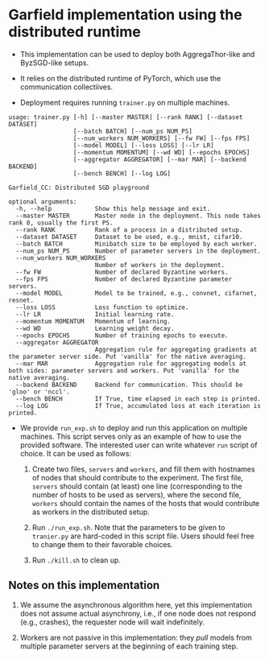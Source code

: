 # Garfield implementation using the distributed runtime

* This implementation can be used to deploy both AggregaThor-like and ByzSGD-like setups.

* It relies on the distributed runtime of PyTorch, which use the communication collectiives.

* Deployment requires running `trainer.py` on multiple machines.

```
usage: trainer.py [-h] [--master MASTER] [--rank RANK] [--dataset DATASET]
                  [--batch BATCH] [--num_ps NUM_PS]
                  [--num_workers NUM_WORKERS] [--fw FW] [--fps FPS]
                  [--model MODEL] [--loss LOSS] [--lr LR]
                  [--momentum MOMENTUM] [--wd WD] [--epochs EPOCHS]
                  [--aggregator AGGREGATOR] [--mar MAR] [--backend BACKEND]
                  [--bench BENCH] [--log LOG]

Garfield_CC: Distributed SGD playground

optional arguments:
  -h, --help            Show this help message and exit.
  --master MASTER       Master node in the deployment. This node takes rank 0, usually the first PS.
  --rank RANK           Rank of a process in a distributed setup.
  --dataset DATASET     Dataset to be used, e.g., mnist, cifar10.
  --batch BATCH         Minibatch size to be employed by each worker.
  --num_ps NUM_PS       Number of parameter servers in the deployment.
  --num_workers NUM_WORKERS
                        Number of workers in the deployment.
  --fw FW               Number of declared Byzantine workers.
  --fps FPS             Number of declared Byzantine parameter servers.
  --model MODEL         Model to be trained, e.g., convnet, cifarnet, resnet.
  --loss LOSS           Loss function to optimize.
  --lr LR               Initial learning rate.
  --momentum MOMENTUM   Momentum of learning.
  --wd WD               Learning weight decay.
  --epochs EPOCHS       Number of training epochs to execute.
  --aggregator AGGREGATOR
                        Aggregation rule for aggregating gradients at the parameter server side. Put 'vanilla' for the native averaging.
  --mar MAR             Aggregation rule for aggregating models at both sides: parameter servers and workers. Put 'vanilla' for the native averaging.
  --backend BACKEND     Backend for communication. This should be 'gloo' or 'nccl'.
  --bench BENCH         If True, time elapsed in each step is printed.
  --log LOG             If True, accumulated loss at each iteration is printed.
```

* We provide `run_exp.sh` to deploy and run this application on multiple machines. This script serves only as an example of how to use the provided software. The interested user can write whatever `run` script of choice. It can be used as follows:

  1. Create two files, `servers` and `workers`, and fill them with hostnames of nodes that should contribute to the experiment. The first file, `servers` should contain (at least) one line (corresponding to the number of hosts to be used as servers), where the second file, `workers` should contain the names of the hosts that would contribute as workers in the distributed setup.

  2. Run `./run_exp.sh`. Note that the parameters to be given to `tranier.py` are hard-coded in this script file. Users should feel free to change them to their favorable choices.

  3. Run `./kill.sh` to clean up.
 
## Notes on this implementation
1) We assume the asynchronous algorithm here, yet this implementation does not assume actual asynchrony, i.e., if one node does not respond (e.g., crashes), the requester node will wait indefinitely.

2) Workers are not passive in this implementation: they _pull_ models from multiple parameter servers at the beginning of each training step.
